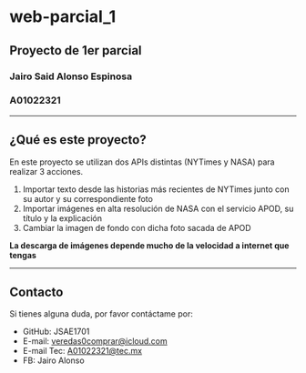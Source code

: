 # web-parcial_1
## Proyecto de 1er parcial

### Jairo Said Alonso Espinosa
### A01022321

___

## ¿Qué es este proyecto?

En este proyecto se utilizan dos APIs distintas (NYTimes y NASA) para realizar 3 acciones.

1. Importar texto desde las historias más recientes de NYTimes junto con su autor y su correspondiente foto
2. Importar imágenes en alta resolución de NASA con el servicio APOD, su título y la explicación
3. Cambiar la imagen de fondo con dicha foto sacada de APOD

**La descarga de imágenes depende mucho de la velocidad a internet que tengas**
___

## Contacto

Si tienes alguna duda, por favor contáctame por:

+ GitHub: JSAE1701
+ E-mail: veredas0comprar@icloud.com
+ E-mail Tec: A01022321@tec.mx
+ FB: Jairo Alonso